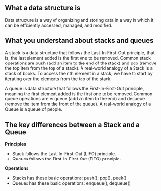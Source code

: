 ## What a data structure is
Data structure is a way of organizing and storing data in a way in which it can be efficiently accessed, managed, and modified.

## What you understand about stacks and queues
A stack is a data structure that follows the Last-In-First-Out principle, that is, the last element added is the first one to be removed. Common stack operations are push (add an item to the end of the stack) and pop (remove the top item from the top of a stack). A real-world analogy of a Stack is a stack of books. To access the nth element in a stack, we have to start by iterating over the elements from the top of the stack.

A queue is data structure that follows the First-In-First-Out principle, meaning the first element added is the first one to be removed. Common queue operations are enqueue (add an item to the end) and dequeue (remove the item from the front of the queue). A real-world analogy of a Queue is a queue of people. 

## The key differences between a Stack and a Queue
**Principles**
- Stack follows the Last-In-First-Out (LIFO) principle.
- Queues follows the First-In-First-Out (FIFO) principle. 

**Operations**
- Stacks has these basic operations: push(), pop(), peek()
- Queues has these basic operations: enqueue(), dequeue()
